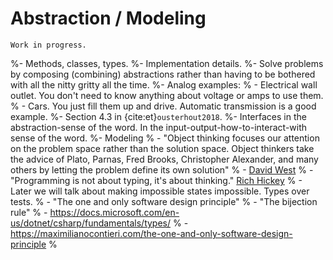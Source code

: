# Abstraction / Modeling

```{warning}
Work in progress.
```

%- Methods, classes, types.
%- Implementation details.
%- Solve problems by composing (combining) abstractions rather than having to be bothered with all the nitty gritty all the time.
%- Analog examples:
%  - Electrical wall outlet. You don't need to know anything about voltage or amps to use them.
%  - Cars. You just fill them up and drive. Automatic transmission is a good example.
%- Section 4.3 in {cite:et}`ousterhout2018`.
%- Interfaces in the abstraction-sense of the word. In the input-output-how-to-interact-with sense of the word.
%- Modeling
%  - "Object thinking focuses our attention on the problem space rather than the solution space. Object thinkers take the advice of Plato, Parnas, Fred Brooks, Christopher Alexander, and many others by letting the problem define its own solution"
%  - [David West](https://maximilianocontieri.com/software-engineering-great-quotes)
%  - "Programming is not about typing, it's about thinking." [Rich Hickey](https://maximilianocontieri.com/software-engineering-great-quotes)
%  - Later we will talk about making impossible states impossible. Types over tests.
%    - "The one and only software design principle"
%    - "The bijection rule"
%    - https://docs.microsoft.com/en-us/dotnet/csharp/fundamentals/types/
%    - https://maximilianocontieri.com/the-one-and-only-software-design-principle
%
